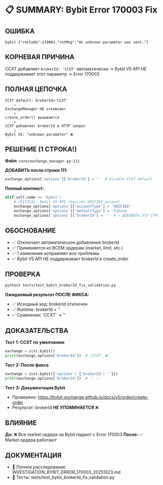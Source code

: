 # 📋 SUMMARY: Bybit Error 170003 Fix

## ОШИБКА
```
bybit {"retCode":170003,"retMsg":"An unknown parameter was sent."}
```

## КОРНЕВАЯ ПРИЧИНА
CCXT добавляет `brokerId: 'CCXT'` автоматически → Bybit V5 API НЕ поддерживает этот параметр → Error 170003

## ПОЛНАЯ ЦЕПОЧКА
```
CCXT default: brokerId='CCXT'
    ↓
ExchangeManager НЕ отключает
    ↓
create_order() вызывается
    ↓
CCXT добавляет brokerId в HTTP запрос
    ↓
Bybit V5: "unknown parameter" ❌
```

## РЕШЕНИЕ (1 СТРОКА!)

**Файл:** `core/exchange_manager.py:111`

**ДОБАВИТЬ после строки 111:**
```python
exchange_options['options']['brokerId'] = ''  # Disable CCXT default
```

**Полный контекст:**
```python
elif self.name == 'bybit':
    # CRITICAL: Bybit V5 API requires UNIFIED account
    exchange_options['options']['accountType'] = 'UNIFIED'
    exchange_options['options']['defaultType'] = 'future'
    exchange_options['options']['brokerId'] = ''  # ← ДОБАВИТЬ ЭТУ СТРОКУ
```

## ОБОСНОВАНИЕ
- ✅ Отключает автоматическое добавление brokerId
- ✅ Применяется ко ВСЕМ ордерам (market, limit, etc.)
- ✅ 1 изменение исправляет все проблемы
- ✅ Bybit V5 API НЕ поддерживает brokerId в create_order

## ПРОВЕРКА
```bash
python3 tests/test_bybit_brokerId_fix_validation.py
```

**Ожидаемый результат ПОСЛЕ ФИКСА:**
- ✅ Исходный код: brokerId отключен
- ✅ Runtime: brokerId = ''
- ✅ Сравнение: 'CCXT' → ''

## ДОКАЗАТЕЛЬСТВА

**Тест 1: CCXT по умолчанию**
```python
exchange = ccxt.bybit()
print(exchange.options['brokerId'])  # 'CCXT' ❌
```

**Тест 2: После фикса**
```python
exchange = ccxt.bybit({'options': {'brokerId': ''}})
print(exchange.options['brokerId'])  # '' ✅
```

**Тест 3: Документация Bybit**
- Проверено: https://bybit-exchange.github.io/docs/v5/order/create-order
- Результат: brokerId **НЕ УПОМИНАЕТСЯ** ❌

## ВЛИЯНИЕ
**До:** ❌ Все market ордера на Bybit падают с Error 170003
**После:** ✅ Market ордера работают

## ДОКУМЕНТАЦИЯ
- 📄 Полное расследование: INVESTIGATION_BYBIT_ERROR_170003_20251023.md
- 🧪 Тесты: tests/test_bybit_brokerId_fix_validation.py
